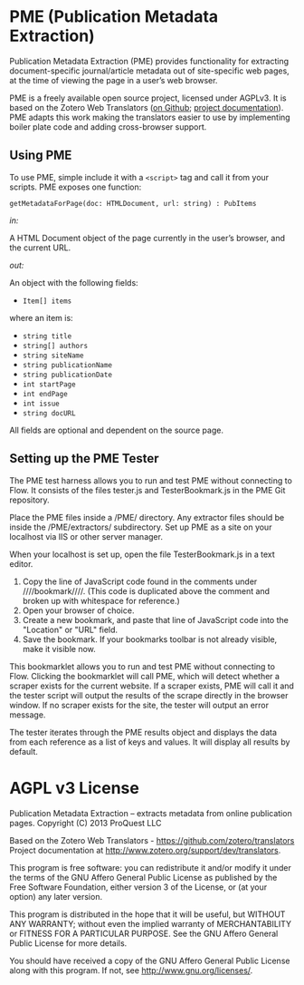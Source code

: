 # PME (Publication Metadata Extraction)

Publication Metadata Extraction (PME) provides functionality for extracting document-specific journal/article metadata out of site-specific web pages, at the time of viewing the page in a user’s web browser.

PME is a freely available open source project, licensed under AGPLv3. It is based on the Zotero Web Translators ([on Github](https://github.com/zotero/translators); [project documentation](http://www.zotero.org/support/dev/translators)). PME adapts this work making the translators easier to use by implementing boiler plate code and adding cross-browser support. 

## Using PME

To use PME, simple include it with a `<script>` tag and call it from your scripts. PME exposes one function:

`getMetadataForPage(doc: HTMLDocument, url: string) : PubItems`

_in:_

A  HTML Document object of the page currently in the user’s browser, and the
current URL.

_out:_

An object with the following fields:

* `Item[] items`

where an item is:

* `string title`
* `string[] authors`
* `string siteName`
* `string publicationName`
* `string publicationDate`
* `int startPage`
* `int endPage`
* `int issue`
* `string docURL`

All fields are optional and dependent on the source page.


## Setting up the PME Tester

The PME test harness allows you to run and test PME without connecting to Flow. It consists of the files tester.js and TesterBookmark.js in the PME Git repository.

Place the PME files inside a /PME/ directory. Any extractor files should be inside the /PME/extractors/ subdirectory. Set up PME as a site on your localhost via IIS or other server manager.

When your localhost is set up, open the file TesterBookmark.js in a text editor.
1. Copy the line of JavaScript code found in the comments under ////bookmark////. (This code is duplicated above the comment and broken up with whitespace for reference.)
2. Open your browser of choice.
3. Create a new bookmark, and paste that line of JavaScript code into the "Location" or "URL" field.
4. Save the bookmark. If your bookmarks toolbar is not already visible, make it visible now.



This bookmarklet allows you to run and test PME without connecting to Flow. Clicking the bookmarklet will call PME, which will detect whether a scraper exists for the current website.
If a scraper exists, PME will call it and the tester script will output the results of the scrape directly in the browser window.
If no scraper exists for the site, the tester will output an error message.

The tester iterates through the PME results object and displays the data from each reference as a list of keys and values. It will display all results by default.


# AGPL v3 License

Publication Metadata Extraction – extracts metadata from online publication pages.
Copyright (C) 2013 ProQuest LLC

Based on the Zotero Web Translators - https://github.com/zotero/translators
Project documentation at http://www.zotero.org/support/dev/translators.

This program is free software: you can redistribute it and/or modify
it under the terms of the GNU Affero General Public License as
published by the Free Software Foundation, either version 3 of the
License, or (at your option) any later version.

This program is distributed in the hope that it will be useful,
but WITHOUT ANY WARRANTY; without even the implied warranty of
MERCHANTABILITY or FITNESS FOR A PARTICULAR PURPOSE.  See the
GNU Affero General Public License for more details.

You should have received a copy of the GNU Affero General Public License
along with this program.  If not, see <http://www.gnu.org/licenses/>.
